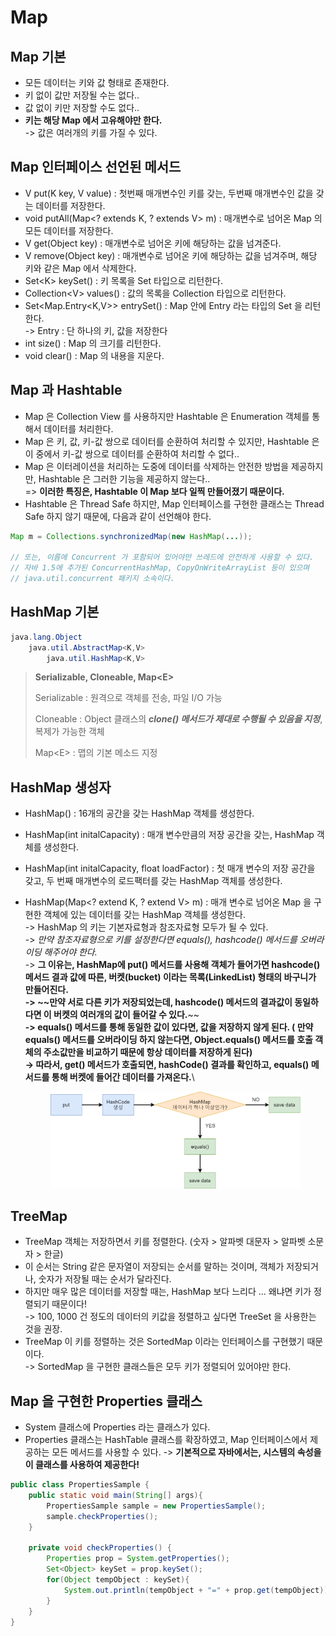 # Map

## Map 기본

* 모든 데이터는 키와 값 형태로 존재한다.
* 키 없이 값만 저장될 수는 없다..
* 값 없이 키만 저장할 수도 없다..
* **키는 해당 Map 에서 고유해야만 한다.**\
  \-> 값은 여러개의 키를 가질 수 있다.

## Map 인터페이스 선언된 메서드

* V put(K key, V value) : 첫번째 매개변수인 키를 갖는, 두번째 매개변수인 값을 갖는 데이터를 저장한다.
* void putAll(Map\<? extends K, ? extends V> m) : 매개변수로 넘어온 Map 의 모든 데이터를 저장한다.
* V get(Object key) : 매개변수로 넘어온 키에 해당하는 값을 넘겨준다.
* V remove(Object key) : 매개변수로 넘어온 키에 해당하는 값을 넘겨주며, 해당 키와 같은 Map 에서 삭제한다.
* Set\<K> keySet() : 키 목록을 Set 타입으로 리턴한다.
* Collection\<V> values() : 값의 목록을 Collection 타입으로 리턴한다.
* Set\<Map.Entry\<K,V>> entrySet() : Map 안에 Entry 라는 타입의 Set 을 리턴한다.\
  \-> Entry : 단 하나의 키, 값을 저장한다
* int size() : Map 의 크기를 리턴한다.
* void clear() : Map 의 내용을 지운다.

## Map 과 Hashtable

* Map 은 Collection View 를 사용하지만 Hashtable 은 Enumeration 객체를 통해서 데이터를 처리한다.
* Map 은 키, 값, 키-값 쌍으로 데이터를 순환하여 처리할 수 있지만, Hashtable 은 이 중에서 키-값 쌍으로 데이터를 순환하여 처리할 수 없다..
* Map 은 이터레이션을 처리하는 도중에 데이터를 삭제하는 안전한 방법을 제공하지만, Hashtable 은 그러한 기능을 제공하지 않는다..\
  \=> **이러한 특징은, Hashtable 이 Map 보다 일찍 만들어졌기 때문이다.**
* Hashtable 은 Thread Safe 하지만, Map 인터페이스를 구현한 클래스는 Thread Safe 하지 않기 때문에, 다음과 같이 선언해야 한다.

```java
Map m = Collections.synchronizedMap(new HashMap(...));

// 또는, 이름에 Concurrent 가 포함되어 있어야만 쓰레드에 안전하게 사용할 수 있다. 
// 자바 1.5에 추가된 ConcurrentHashMap, CopyOnWriteArrayList 등이 있으며 
// java.util.concurrent 패키지 소속이다.
```

## HashMap 기본

```java
java.lang.Object
    java.util.AbstractMap<K,V>
        java.util.HashMap<K,V>
```

> **Serializable, Cloneable, Map\<E>**
>
> Serializable : 원격으로 객체를 전송, 파일 I/O 가능
>
> Cloneable : Object 클래스의 _**clone() 메서드가 제대로 수행될 수 있음을 지정**_, 복제가 가능한 객체
>
> Map\<E> : 맵의 기본 메소드 지정

## HashMap 생성자

* HashMap() : 16개의 공간을 갖는 HashMap 객체를 생성한다.
* HashMap(int initalCapacity) : 매개 변수만큼의 저장 공간을 갖는, HashMap 객체를 생성한다.
* HashMap(int initalCapacity, float loadFactor) : 첫 매개 변수의 저장 공간을 갖고, 두 번째 매개변수의 로드팩터를 갖는 HashMap 객체를 생성한다.
*   HashMap(Map\<? extend K, ? extend V> m) : 매개 변수로 넘어온 Map 을 구현한 객체에 있는 데이터를 갖는 HashMap 객체를 생성한다.\
    \-> HashMap 의 키는 기본자료형과 참조자료형 모두가 될 수 있다.\
    \-> _만약 참조자료형으로 키를 설정한다면 equals(), hashcode() 메서드를 오버라이딩 해주어야 한다._\
    \-> **그 이유는, HashMap에 put() 메서드를 사용해 객체가 들어가면 hashcode() 메서드 결과 값에 따른, 버켓(bucket) 이라는 목록(LinkedList) 형태의 바구니가 만들어진다.**\
    **-> \~\~만약 서로 다른 키가 저장되었는데, hashcode() 메서드의 결과값이 동일하다면 이 버켓의 여러개의 값이 들어갈 수 있다.**\~\~\
    **-> equals() 메서드를 통해 동일한 값이 있다면, 값을 저장하지 않게 된다. ( 만약 equals() 메서드를 오버라이딩 하지 않는다면, Object.equals() 메서드를 호출 객체의 주소값만을 비교하기 때문에 항상 데이터를 저장하게 된다)**\
    **-> 따라서, get() 메서드가 호출되면, hashCode() 결과를 확인하고, equals() 메서드를 통해 버켓에 들어간 데이터를 가져온다.**\\

    <figure><img src="../../../.gitbook/assets/image (40).png" alt=""><figcaption></figcaption></figure>

## TreeMap

* TreeMap 객체는 저장하면서 키를 정렬한다. (숫자 > 알파벳 대문자 > 알파벳 소문자 > 한글)
* 이 순서는 String 같은 문자열이 저장되는 순서를 말하는 것이며, 객체가 저장되거나, 숫자가 저장될 때는 순서가 달라진다.
* 하지만 매우 많은 데이터를 저장할 때는, HashMap 보다 느리다 ... 왜냐면 키가 정렬되기 때문이다!\
  \-> 100, 1000 건 정도의 데이터의 키값을 정렬하고 싶다면 TreeSet 을 사용한는 것을 권장.
* TreeMap 이 키를 정렬하는 것은 SortedMap 이라는 인터페이스를 구현했기 때문이다.\
  \-> SortedMap 을 구현한 클래스들은 모두 키가 정렬되어 있어야만 한다.

## Map 을 구현한 Properties 클래스

* System 클래스에 Properties 라는 클래스가 있다.
* Properties 클래스는 HashTable 클래스를 확장하였고, Map 인터페이스에서 제공하는 모든 메서드를 사용할 수 있다. -> **기본적으로 자바에서는, 시스템의 속성을 이 클래스를 사용하여 제공한다!**

```java
public class PropertiesSample {
    public static void main(String[] args){
        PropertiesSample sample = new PropertiesSample();
        sample.checkProperties();
    }

    private void checkProperties() {
        Properties prop = System.getProperties();
        Set<Object> keySet = prop.keySet();
        for(Object tempObject : keySet){
            System.out.println(tempObject + "=" + prop.get(tempObject));
        }
    }
}
```
